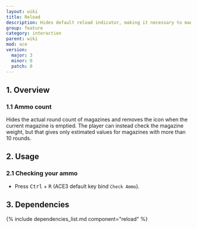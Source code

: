 ```yaml
---
layout: wiki
title: Reload
description: Hides default reload indicator, making it necessary to manually check the magazine.
group: feature
category: interaction
parent: wiki
mod: ace
version:
  major: 3
  minor: 0
  patch: 0
---
```


## 1. Overview

### 1.1 Ammo count
Hides the actual round count of magazines and removes the icon when the current magazine is emptied. The player can instead check the magazine weight, but that gives only estimated values for magazines with more than 10 rounds.

## 2. Usage

### 2.1 Checking your ammo
- Press <kbd>Ctrl</kbd> + <kbd>R</kbd> (ACE3 default key bind `Check Ammo`).

## 3. Dependencies

{% include dependencies_list.md component="reload" %}
